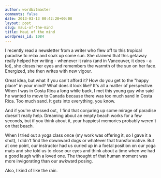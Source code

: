 ```yaml
---
author: wordbitmaster
comments: false
date: 2013-03-13 00:42:20+00:00
layout: post
slug: maui-of-the-mind
title: Maui of the mind
wordpress_id: 1084
---
```


I recently read a newsletter from a writer who flew off to this tropical paradise to relax and soak up some sun. She claimed that this getaway really helped her writing - whenever it rains (and in Vancouver, it does - a lot), she closes her eyes and remembers the warmth of the sun on her face. Energized, she then writes with new vigour.

Great idea, but what if you can't afford it? How do you get to the "happy place" in your mind? What does it look like? It's all a matter of perspective. When I was in Costa Rica a long while back, I met this young guy who said he wanted to move to Canada because there was too much sand in Costa Rica. Too much sand. It gets into everything, you know.

And if you're stressed out,  I find that conjuring up some mirage of paradise doesn't really help. Dreaming about an empty beach works for a few seconds, but if you think about it, your happiest memories probably weren't on that beach.

When I tried out a yoga class once (my work was offering it, so I gave it a shot), I didn't find the downward dogs or whatever that transformative. But at one point, our instructor had us curled up in a foetal position on our yoga mats and she told us to close our eyes and think about a time when we had a good laugh with a loved one. The thought of that human moment was more invigorating than our awkward posing.

Also, I kind of like the rain.

